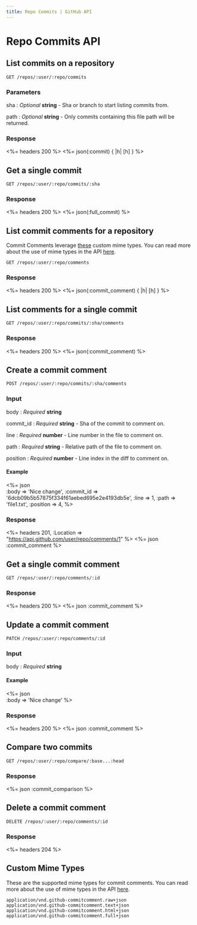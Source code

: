 ```yaml
---
title: Repo Commits | GitHub API
---
```


# Repo Commits API

## List commits on a repository

    GET /repos/:user/:repo/commits

### Parameters

sha
: _Optional_ **string** - Sha or branch to start listing commits from.

path
: _Optional_ **string** - Only commits containing this file path
will be returned.

### Response

<%= headers 200 %>
<%= json(:commit) { |h| [h] } %>

## Get a single commit

    GET /repos/:user/:repo/commits/:sha

### Response

<%= headers 200 %>
<%= json(:full_commit) %>

## List commit comments for a repository

Commit Comments leverage [these](#custom-mime-types) custom mime types. You can
read more about the use of mime types in the API [here](/v3/mime/).

    GET /repos/:user/:repo/comments

### Response

<%= headers 200 %>
<%= json(:commit_comment) { |h| [h] } %>

## List comments for a single commit

    GET /repos/:user/:repo/commits/:sha/comments

### Response

<%= headers 200 %>
<%= json(:commit_comment) %>

## Create a commit comment

    POST /repos/:user/:repo/commits/:sha/comments

### Input

body
: _Required_ **string**

commit_id
: _Required_ **string** - Sha of the commit to comment on.

line
: _Required_ **number** - Line number in the file to comment on.

path
: _Required_ **string** - Relative path of the file to comment on.

position
: _Required_ **number** - Line index in the diff to comment on.

#### Example

<%= json \
  :body      => 'Nice change',
  :commit_id => '6dcb09b5b57875f334f61aebed695e2e4193db5e',
  :line      => 1,
  :path      => 'file1.txt',
  :position  => 4,
%>

### Response

<%= headers 201, :Location => "https://api.github.com/user/repo/comments/1" %>
<%= json :commit_comment %>

## Get a single commit comment

    GET /repos/:user/:repo/comments/:id

### Response

<%= headers 200 %>
<%= json :commit_comment %>

## Update a commit comment

    PATCH /repos/:user/:repo/comments/:id

### Input

body
: _Required_ **string**

#### Example

<%= json \
  :body => 'Nice change'
%>

### Response

<%= headers 200 %>
<%= json :commit_comment %>

## Compare two commits

    GET /repos/:user/:repo/compare/:base...:head

### Response

<%= json :commit_comparison %>

## Delete a commit comment

    DELETE /repos/:user/:repo/comments/:id

### Response

<%= headers 204 %>

## Custom Mime Types

These are the supported mime types for commit comments. You can read more
about the use of mime types in the API [here](/v3/mime/).

    application/vnd.github-commitcomment.raw+json
    application/vnd.github-commitcomment.text+json
    application/vnd.github-commitcomment.html+json
    application/vnd.github-commitcomment.full+json
